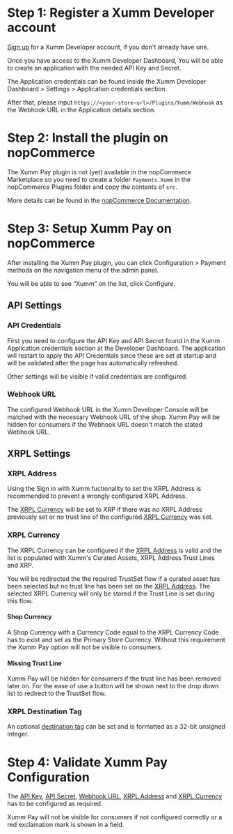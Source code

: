 # Step 1: Register a Xumm Developer account

[Sign up](https://apps.xumm.dev/3) for a Xumm Developer account, if you don't already have one.

Once you have access to the Xumm Developer Dashboard, You will be able to create an application with the needed API Key and Secret.

The Application credentials can be found inside the Xumm Developer Dashboard > Settings > Application credentials section.

After that, please input `https://<your-store-url>/Plugins/Xumm/Webhook` as the Webhook URL in the Application details section.

# Step 2: Install the plugin on nopCommerce
The Xumm Pay plugin is not (yet) available in the nopCommerce Marketplace so you need to create a folder `Payments.Xumm` in the nopCommerce Plugins folder and copy the contents of `src`.

More details can be found in the [nopCommerce Documentation](https://docs.nopcommerce.com/en/getting-started/advanced-configuration/plugins-in-nopcommerce.html).

# Step 3: Setup Xumm Pay on nopCommerce
After installing the Xumm Pay plugin, you can click Configuration > Payment methods on the navigation menu of the admin panel.

You will be able to see “Xumm” on the list, click Configure.

## API Settings

### API Credentials
First you need to configure the API Key and API Secret found in the Xumm Application credentials section at the Developer Dashboard. 
The application will restart to apply the API Credentials since these are set at startup and will be validated after the page has automatically refreshed.

Other settings will be visible if valid credentials are configured.

### Webhook URL
The configured Webhook URL in the Xumm Developer Console will be matched with the necessary Webhook URL of the shop.
Xumm Pay will be hidden for consumers if the Webhook URL doesn't match the stated Webhook URL.

## XRPL Settings

### XRPL Address
Using the Sign in with Xumm fuctionality to set the XRPL Address is recommended to prevent a wrongly configured XRPL Address.

The [XRPL Currency](#xrpl-currency) will be set to XRP if there was no XRPL Address previously set or no trust line of the configured [XRPL Currency](#xrpl-currency) was set.

### XRPL Currency
The XRPL Currency can be configured if the [XRPL Address](#xrpl-address) is valid and the list is populated with Xumm's Curated Assets, XRPL Address Trust Lines and XRP.

You will be redirected the the required TrustSet flow if a curated asset has been selected but no trust line has been set on the [XRPL Address](#xrpl-address).
The selected XRPL Currency will only be stored if the Trust Line is set during this flow.

#### Shop Currency
A Shop Currency with a Currency Code equal to the XRPL Currency Code has to exist and set as the Primary Store Currency.
Without this requirement the Xumm Pay option will not be visible to consumers.

#### Missing Trust Line
Xumm Pay will be hidden for consumers if the trust line has been removed later on.
For the ease of use a button will be shown next to the drop down list to redirect to the TrustSet flow.

### XRPL Destination Tag
An optional [destination tag](https://xrpl.org/source-and-destination-tags.html) can be set and is formatted as a 32-bit unsigned integer.

# Step 4: Validate Xumm Pay Configuration
The [API Key](#api-credentials), [API Secret](#api-credentials), [Webhook URL](#webhook-url), [XRPL Address](#xrpl-address) and [XRPL Currency](#xrpl-currency) has to be configured as required. 

Xumm Pay will not be visible for consumers if not configured correctly or a red exclamation mark is shown in a field.
